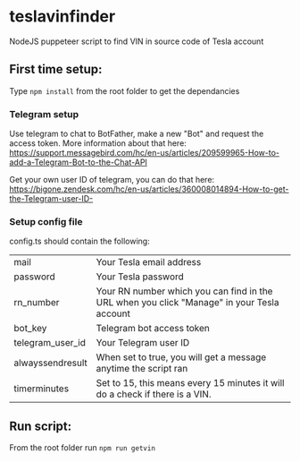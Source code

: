 # teslavinfinder

NodeJS puppeteer script to find VIN in source code of Tesla account

## First time setup:

Type `npm install` from the root folder to get the dependancies

### Telegram setup

Use telegram to chat to BotFather, make a new "Bot" and request the access token. More information about that here: 
https://support.messagebird.com/hc/en-us/articles/209599965-How-to-add-a-Telegram-Bot-to-the-Chat-API

Get your own user ID of telegram, you can do that here:
https://bigone.zendesk.com/hc/en-us/articles/360008014894-How-to-get-the-Telegram-user-ID-

### Setup config file

config.ts should contain the following:

| | |
|--|--|
| mail  | Your Tesla email address |
| password | Your Tesla password |
| rn_number | Your RN number which you can find in the URL when you click "Manage" in your Tesla account|
| bot_key | Telegram bot access token |
|telegram_user_id | Your Telegram user ID |
|alwayssendresult |When set to true, you will get a message anytime the script ran|
|timerminutes| Set to 15, this means every 15 minutes it will do a check if there is a VIN.|
 



## Run script:

From the root folder run      `npm run getvin`
